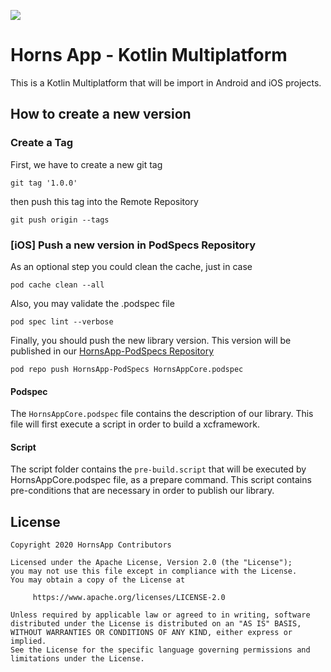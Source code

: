 [![](https://jitpack.io/v/Yesferal/HornsApp-Core.svg)](https://jitpack.io/#Yesferal/HornsApp-Core)
# Horns App - Kotlin Multiplatform
This is a Kotlin Multiplatform that will be import in Android and iOS projects.

## How to create a new version

### Create a Tag
First, we have to create a new git tag
```
git tag '1.0.0'
```
then push this tag into the Remote Repository
```
git push origin --tags   
```
### [iOS] Push a new version in PodSpecs Repository
As an optional step you could clean the cache, just in case
```
pod cache clean --all 
```

Also, you may validate the .podspec file
```
pod spec lint --verbose  
```

Finally, you should push the new library version. This version will be published in our [HornsApp-PodSpecs Repository](https://github.com/Yesferal/HornsApp-PodSpecs)
```
pod repo push HornsApp-PodSpecs HornsAppCore.podspec
```

#### Podspec
The `HornsAppCore.podspec` file contains the description of our library. 
This file will first execute a script in order to build a xcframework.

#### Script
The script folder contains the `pre-build.script` that will be executed by HornsAppCore.podspec file,
as a prepare command. This script contains pre-conditions that are necessary in order to publish our library.

## License
```
Copyright 2020 HornsApp Contributors

Licensed under the Apache License, Version 2.0 (the "License");
you may not use this file except in compliance with the License.
You may obtain a copy of the License at

     https://www.apache.org/licenses/LICENSE-2.0

Unless required by applicable law or agreed to in writing, software
distributed under the License is distributed on an "AS IS" BASIS,
WITHOUT WARRANTIES OR CONDITIONS OF ANY KIND, either express or implied.
See the License for the specific language governing permissions and
limitations under the License.
```